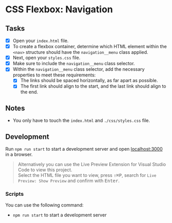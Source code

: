 # CSS Flexbox: Navigation

## Tasks

- [x] Open your `index.html` file.
- [x] To create a flexbox container, determine which HTML element within the `<nav>` structure should have the `navigation__menu` class applied.
- [x] Next, open your `styles.css` file.
- [x] Make sure to include the `navigation__menu` class selector.
- [x] Within the `navigation__menu` class selector, add the necessary properties to meet these requirements:
  - [x] The links should be spaced horizontally, as far apart as possible.
  - [x] The first link should align to the start, and the last link should align to the end.

## Notes

- You only have to touch the `index.html` and `./css/styles.css` file.

## Development

Run `npm run start` to start a development server and open [localhost:3000](http://localhost:3000) in a browser.

> Alternatively you can use the Live Preview Extension for Visual Studio Code to view this project.  
> Select the HTML file you want to view, press <kbd>⇧</kbd><kbd>⌘</kbd><kbd>P</kbd>, search for `Live Preview: Show Preview` and confirm with <kbd>Enter</kbd>.

### Scripts

You can use the following command:

- `npm run start` to start a development server

